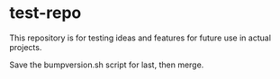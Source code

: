 # test-repo
This repository is for testing ideas and features for future use in actual projects.

Save the bumpversion.sh script for last, then merge.